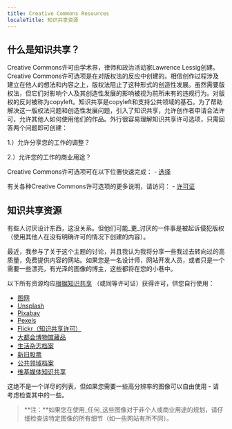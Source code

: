 ```yaml
---
title: Creative Commons Resources
localeTitle: 知识共享资源
---
```

## 什么是知识共享？

Creative Commons许可由学术界，律师和政治活动家Lawrence Lessig创建。 Creative Commons许可选项是在对版权法的反应中创建的。相信创作过程涉及建立在他人的想法和内容之上，版权法阻止了这种形式的创造性发展。虽然需要版权法，但它们对影响个人及其创造性发展的影响被视为前所未有的违规行为。对版权的反对被称为copyleft。知识共享是copyleft和支持公共领域的基石。为了帮助解决这一版权法问题和创造性发展问题，引入了知识共享，允许创作者申请合法许可，允许其他人如何使用他们的作品。外行很容易理解知识共享许可选项，只需回答两个问题即可创建：

1.）允许分享您的工作的调整？

2.）允许您的工作的商业用途？

Creative Commons许可选项可在以下位置快速完成： - [选择](https://creativecommons.org/choose/)

有关各种Creative Commons许可选项的更多说明，请访问： - [许可证](https://creativecommons.org/licenses/)

## 知识共享资源

有些人讨厌设计东西，这没关系。但他们可能_更_讨厌的一件事是被起诉侵犯版权（使用其他人在没有明确许可的情况下创建的内容）。

最近，我参与了关于这个主题的讨论，并且我认为我将分享一些我过去转向过的高质量，免费提供内容的网站。如果您是一名设计师，网站开发人员，或者只是一个需要一些漂亮，有光泽的图像的博主，这些都将在您的小巷中。

以下所有资源均应[根据知识共享](https://creativecommons.org/licenses/) （或同等许可证）获得许可，供您自行使用：

*   [图网](http://gratisography.com/)
*   [Unsplash](https://unsplash.com/)
*   [Pixabay](https://pixabay.com)
*   [Pexels](https://www.pexels.com)
*   [Flickr（知识共享许可）](https://www.flickr.com/search/?advanced=1&license=2%2C3%2C4%2C5%2C6%2C9)
*   [大都会博物馆藏品](http://www.metmuseum.org/art/collection)
*   [生活杂志档案](http://images.google.com/hosted/life)
*   [新旧股票](http://nos.twnsnd.co/)
*   [公共领域档案](http://publicdomainarchive.com/)
*   [维基媒体知识共享](https://commons.wikimedia.org/wiki/Main_Page)

这绝不是一个详尽的列表，但如果您需要一些高分辨率的图像可以自由使用 - 请考虑检查其中的一些。

> **注：**如果您在使用_任何_这些图像对于非个人或商业用途的规划，请仔细检查该特定图像的所有细节（如一些网站有所不同）。
